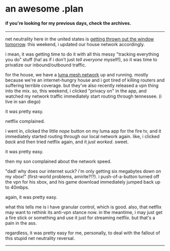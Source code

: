 # an awesome .plan

#### if you're looking for my previous days, check the archives.

---

net neutrality here in the united states is [getting thrown out the window tomorrow](http://www.sfweekly.com/news/the-last-days-of-net-neutrality/).  this weekend, i updated our house network accordingly.

i mean, it was getting time to do it with all this messy "tracking everything you do" stuff (ha!  as if i don't just _tell everyone_ myself!), so it was time to privatize our inbound/outbound traffic.

for the house, we have a [luma mesh network](https://lumahome.com/) up and running.  mostly because we're an internet-hungry house and i got tired of killing routers and suffering terrible coverage.  but they've also recently released a vpn thing into the mix.  so, this weekend, i clicked "privacy on" in the app, and watched my network traffic immediately start routing through tennessee.  (i live in san diego)

it was pretty easy.

netflix complained.

i went in, clicked the little _nope_ button on my luma app for the fire tv, and it immediately started routing through our local network again.  like, i clicked _back_ and then tried netflix again, and it _just worked_.  sweet.

it was pretty easy.

then my son complained about the network speed.

"dad!  why does our internet suck?  i'm only getting six megabytes down on my xbox!"  (first-world problems, amirite?!?).  i push-of-a-button turned off the vpn for his xbox, and his game download immediately jumped back up to 40mbps.

again, it was pretty easy.

what this tells me is i have granular control, which is good.  also, that netflix may want to rethink its anti-vpn stance now.  in the meantime, i may just get a fire stick or something and use it just for streaming netflix.  but that's a pain in the ass.

regardless, it was pretty easy for me, personally, to deal with the fallout of this stupid net neutrality reversal.

---

